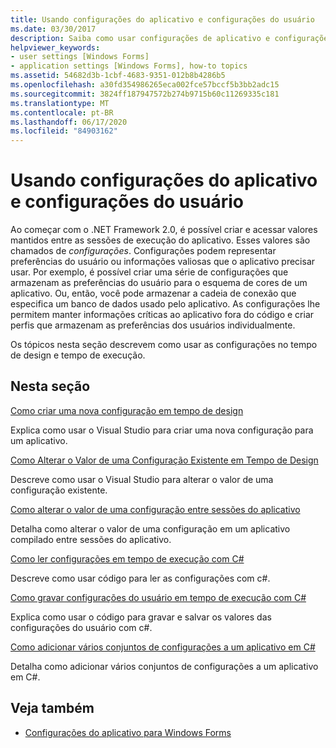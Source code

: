 ```yaml
---
title: Usando configurações do aplicativo e configurações do usuário
ms.date: 03/30/2017
description: Saiba como usar configurações de aplicativo e configurações de usuário para criar e acessar valores que são persistidos entre sessões de execução de aplicativo.
helpviewer_keywords:
- user settings [Windows Forms]
- application settings [Windows Forms], how-to topics
ms.assetid: 54682d3b-1cbf-4683-9351-012b8b4286b5
ms.openlocfilehash: a30fd354986265eca002fce57bccf5b3bb2adc15
ms.sourcegitcommit: 3824ff187947572b274b9715b60c11269335c181
ms.translationtype: MT
ms.contentlocale: pt-BR
ms.lasthandoff: 06/17/2020
ms.locfileid: "84903162"
---
```

# <a name="using-application-settings-and-user-settings"></a>Usando configurações do aplicativo e configurações do usuário
Ao começar com o .NET Framework 2.0, é possível criar e acessar valores mantidos entre as sessões de execução do aplicativo. Esses valores são chamados de *configurações*. Configurações podem representar preferências do usuário ou informações valiosas que o aplicativo precisar usar. Por exemplo, é possível criar uma série de configurações que armazenam as preferências do usuário para o esquema de cores de um aplicativo. Ou, então, você pode armazenar a cadeia de conexão que especifica um banco de dados usado pelo aplicativo. As configurações lhe permitem manter informações críticas ao aplicativo fora do código e criar perfis que armazenam as preferências dos usuários individualmente.  
  
 Os tópicos nesta seção descrevem como usar as configurações no tempo de design e tempo de execução.  
  
## <a name="in-this-section"></a>Nesta seção  
 [Como criar uma nova configuração em tempo de design](how-to-create-a-new-setting-at-design-time.md)  
  
 Explica como usar o Visual Studio para criar uma nova configuração para um aplicativo.  
  
 [Como Alterar o Valor de uma Configuração Existente em Tempo de Design](how-to-change-the-value-of-an-existing-setting-at-design-time.md)  
  
 Descreve como usar o Visual Studio para alterar o valor de uma configuração existente.  
  
 [Como alterar o valor de uma configuração entre sessões do aplicativo](how-to-change-the-value-of-a-setting-between-application-sessions.md)  
  
 Detalha como alterar o valor de uma configuração em um aplicativo compilado entre sessões do aplicativo.  
  
 [Como ler configurações em tempo de execução com C#](how-to-read-settings-at-run-time-with-csharp.md)  
  
 Descreve como usar código para ler as configurações com c#.  
  
 [Como gravar configurações do usuário em tempo de execução com C#](how-to-write-user-settings-at-run-time-with-csharp.md)  
  
 Explica como usar o código para gravar e salvar os valores das configurações do usuário com c#.  
  
 [Como adicionar vários conjuntos de configurações a um aplicativo em C#](how-to-add-multiple-sets-of-settings-to-your-application-in-csharp.md)  
  
 Detalha como adicionar vários conjuntos de configurações a um aplicativo em C#.  
  
## <a name="see-also"></a>Veja também

- [Configurações do aplicativo para Windows Forms](application-settings-for-windows-forms.md)
